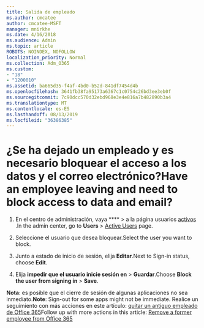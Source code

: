 ```yaml
---
title: Salida de empleado
ms.author: cmcatee
author: cmcatee-MSFT
manager: mnirkhe
ms.date: 4/16/2018
ms.audience: Admin
ms.topic: article
ROBOTS: NOINDEX, NOFOLLOW
localization_priority: Normal
ms.collection: Adm_O365
ms.custom:
- "18"
- "1200010"
ms.assetid: ba665d35-f4af-4bd0-b52d-841df7454d4b
ms.openlocfilehash: 3641fb38fa95173a6367c1c0754c26bd3ee3eb0f
ms.sourcegitcommit: 7c90dcc570d32ebd968e3e4e816a7b482890b3a4
ms.translationtype: MT
ms.contentlocale: es-ES
ms.lasthandoff: 08/13/2019
ms.locfileid: "36386385"
---
```

# <a name="have-an-employee-leaving-and-need-to-block-access-to-data-and-email"></a><span data-ttu-id="0e1fc-102">¿Se ha dejado un empleado y es necesario bloquear el acceso a los datos y el correo electrónico?</span><span class="sxs-lookup"><span data-stu-id="0e1fc-102">Have an employee leaving and need to block access to data and email?</span></span>
  
1. <span data-ttu-id="0e1fc-103">En el centro de administración, vaya \*\*\*\* \> a la página usuarios [activos](https://go.microsoft.com/fwlink/p/?linkid=834822) .</span><span class="sxs-lookup"><span data-stu-id="0e1fc-103">In the admin center, go to **Users** \> [Active Users](https://go.microsoft.com/fwlink/p/?linkid=834822) page.</span></span>

2. <span data-ttu-id="0e1fc-104">Seleccione el usuario que desea bloquear.</span><span class="sxs-lookup"><span data-stu-id="0e1fc-104">Select the user you want to block.</span></span>

3. <span data-ttu-id="0e1fc-105">Junto a estado de inicio de sesión, elija **Editar**.</span><span class="sxs-lookup"><span data-stu-id="0e1fc-105">Next to Sign-in status, choose **Edit**.</span></span>

4. <span data-ttu-id="0e1fc-106">Elija **impedir que el usuario inicie sesión en** \> **Guardar**.</span><span class="sxs-lookup"><span data-stu-id="0e1fc-106">Choose **Block the user from signing in** \> **Save**.</span></span>

<span data-ttu-id="0e1fc-107">**Nota**: es posible que el cierre de sesión de algunas aplicaciones no sea inmediato.</span><span class="sxs-lookup"><span data-stu-id="0e1fc-107">**Note**: Sign-out for some apps might not be immediate.</span></span> <span data-ttu-id="0e1fc-108">Realice un seguimiento con más acciones en este artículo: [quitar un antiguo empleado de Office 365](https://docs.microsoft.com/en-us/office365/admin/add-users/remove-former-employee)</span><span class="sxs-lookup"><span data-stu-id="0e1fc-108">Follow up with more actions in this article: [Remove a former employee from Office 365](https://docs.microsoft.com/en-us/office365/admin/add-users/remove-former-employee)</span></span>